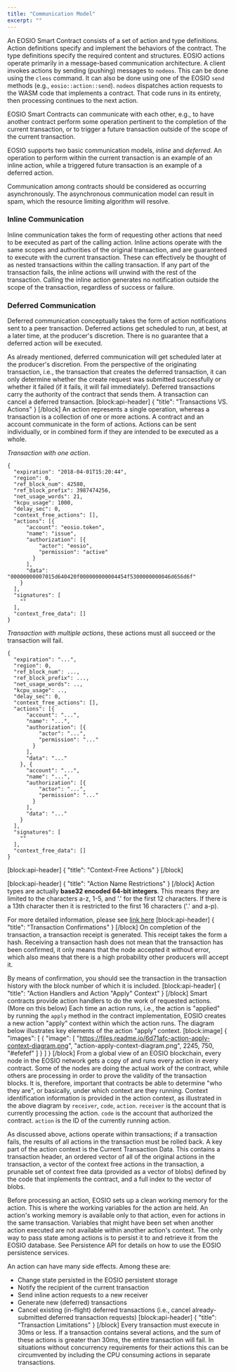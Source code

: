 ```yaml
---
title: "Communication Model"
excerpt: ""
---
```

An EOSIO Smart Contract consists of a set of action and type definitions. Action definitions specify and implement the behaviors of the contract. The type definitions specify the required content and structures. EOSIO actions operate primarily in a message-based communication architecture. A client invokes actions by sending (pushing) messages to `nodeos`. This can be done using the `cleos` command. It can also be done using one of the EOSIO `send` methods (e.g., `eosio::action::send`). `nodeos` dispatches action requests to the WASM code that implements a contract. That code runs in its entirety, then processing continues to the next action.

EOSIO Smart Contracts can communicate with each other, e.g., to have another contract perform some operation pertinent to the completion of the current transaction, or to trigger a future transaction outside of the scope of the current transaction.

EOSIO supports two basic communication models, *inline* and *deferred*. An operation to perform within the current transaction is an example of an inline action, while a triggered future transaction is an example of a deferred action.

Communication among contracts should be considered as occurring asynchronously. The asynchronous communication model can result in spam, which the resource limiting algorithm will resolve.

### Inline Communication
Inline communication takes the form of requesting other actions that need to be executed as part of the calling action. Inline actions operate with the same scopes and authorities of the original transaction, and are guaranteed to execute with the current transaction. These can effectively be thought of as nested transactions within the calling transaction. If any part of the transaction fails, the inline actions will unwind with the rest of the transaction. Calling the inline action generates no notification outside the scope of the transaction, regardless of success or failure.

### Deferred Communication
Deferred communication conceptually takes the form of action notifications sent to a peer transaction. Deferred actions get scheduled to run, at best, at a later time, at the producer's discretion. There is no guarantee that a deferred action will be executed.

As already mentioned, deferred communication will get scheduled later at the producer's discretion. From the perspective of the originating transaction, i.e., the transaction that creates the deferred transaction, it can only determine whether the create request was submitted successfully or whether it failed (if it fails, it will fail immediately). Deferred transactions carry the authority of the contract that sends them. A transaction can cancel a deferred transaction.
[block:api-header]
{
  "title": "Transactions VS. Actions"
}
[/block]
An action represents a single operation, whereas a transaction is a collection of one or more actions. A contract and an account communicate in the form of actions. Actions can be sent individually, or in combined form if they are intended to be executed as a whole. 

*Transaction with one action*.

```base
{
  "expiration": "2018-04-01T15:20:44",
  "region": 0,
  "ref_block_num": 42580,
  "ref_block_prefix": 3987474256,
  "net_usage_words": 21,
  "kcpu_usage": 1000,
  "delay_sec": 0,
  "context_free_actions": [],
  "actions": [{
      "account": "eosio.token",
      "name": "issue",
      "authorization": [{
          "actor": "eosio",
          "permission": "active"
        }
      ],
      "data": "00000000007015d640420f000000000004454f5300000000046d656d6f"
    }
  ],
  "signatures": [
    ""
  ],
  "context_free_data": []
}
```

*Transaction with multiple actions*, these actions must all succeed or the transaction will fail.
```base
{
  "expiration": "...",
  "region": 0,
  "ref_block_num": ...,
  "ref_block_prefix": ...,
  "net_usage_words": ..,
  "kcpu_usage": ..,
  "delay_sec": 0,
  "context_free_actions": [],
  "actions": [{
      "account": "...",
      "name": "...",
      "authorization": [{
          "actor": "...",
          "permission": "..."
        }
      ],
      "data": "..."
    }, {
      "account": "...",
      "name": "...",
      "authorization": [{
          "actor": "...",
          "permission": "..."
        }
      ],
      "data": "..."
    }
  ],
  "signatures": [
    ""
  ],
  "context_free_data": []
}
```
[block:api-header]
{
  "title": "Context-Free Actions"
}
[/block]

[block:api-header]
{
  "title": "Action Name Restrictions"
}
[/block]
Action types are actually **base32 encoded 64-bit integers**. This means they are limited to the characters a-z, 1-5, and '.' for the first 12 characters. If there is a 13th character then it is restricted to the first 16 characters ('.' and a-p).

For more detailed information, please see [link here]()
[block:api-header]
{
  "title": "Transaction Confirmations"
}
[/block]
On completion of the transaction, a transaction receipt is generated. This receipt takes the form a hash. Receiving a transaction hash does not mean that the transaction has been confirmed, it only means that the node accepted it without error, which also means that there is a high probability other producers will accept it.

By means of confirmation, you should see the transaction in the transaction history with the block number of which it is included.
[block:api-header]
{
  "title": "Action Handlers and Action \"Apply\" Context"
}
[/block]
Smart contracts provide action handlers to do the work of requested actions. (More on this below) Each time an action runs, i.e., the action is "applied" by running the `apply` method in the contract implementation, EOSIO creates a new action "apply" context within which the action runs. The diagram below illustrates key elements of the action "apply" context.
[block:image]
{
  "images": [
    {
      "image": [
        "https://files.readme.io/6d71afc-action-apply-context-diagram.png",
        "action-apply-context-diagram.png",
        2245,
        750,
        "#efefef"
      ]
    }
  ]
}
[/block]
From a global view of an EOSIO blockchain, every node in the EOSIO network gets a copy of and runs every action in every contract. Some of the nodes are doing the actual work of the contract, while others are processing in order to prove the validity of the transaction blocks. It is, therefore, important that contracts be able to determine "who they are", or basically, under which context are they running. Context identification information is provided in the action context, as illustrated in the above diagram by `receiver`, `code`, `action`. `receiver` is the account that is currently processing the action. `code` is the account that authorized the contract. `action` is the ID of the currently running action.

As discussed above, actions operate within transactions; if a transaction fails, the results of all actions in the transaction must be rolled back. A key part of the action context is the Current Transaction Data. This contains a transaction header, an ordered vector of all of the original actions in the transaction, a vector of the context free actions in the transaction, a prunable set of context free data (provided as a vector of blobs) defined by the code that implements the contract, and a full index to the vector of blobs.

Before processing an action, EOSIO sets up a clean working memory for the action. This is where the working variables for the action are held. An action's working memory is available only to that action, even for actions in the same transaction. Variables that might have been set when another action executed are not available within another action's context. The only way to pass state among actions is to persist it to and retrieve it from the EOSIO database. See Persistence API for details on how to use the EOSIO persistence services.

An action can have many side effects. Among these are:
- Change state persisted in the EOSIO persistent storage
- Notify the recipient of the current transaction
- Send inline action requests to a new receiver
- Generate new (deferred) transactions
- Cancel existing (in-flight) deferred transactions (i.e., cancel already-submitted deferred transaction requests)
[block:api-header]
{
  "title": "Transaction Limitations"
}
[/block]
Every transaction must execute in 30ms or less. If a transaction contains several actions, and the sum of these actions is greater than 30ms, the entire transaction will fail. In situations without concurrency requirements for their actions this can be circumvented by including the CPU consuming actions in separate transactions.